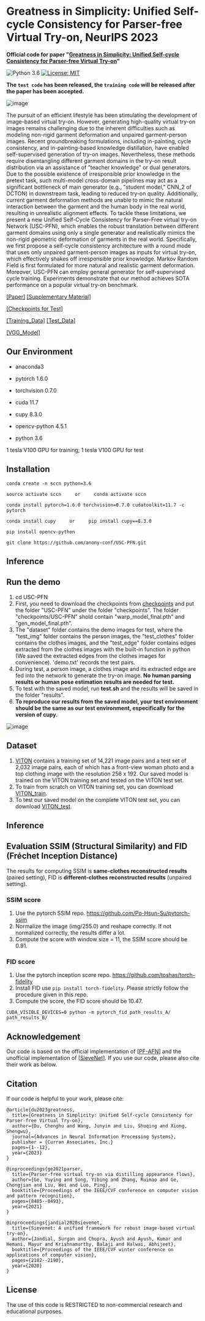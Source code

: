 # Greatness in Simplicity: Unified Self-cycle Consistency for Parser-free Virtual Try-on, NeurIPS 2023
**Official code for paper "[Greatness in Simplicity: Unified Self-cycle Consistency for Parser-free Virtual Try-on](https://arxiv.org/abs/)"**

![Python 3.6](https://img.shields.io/badge/python-3.6-green.svg)
[![License: MIT](https://img.shields.io/badge/License-MIT-green.svg)](https://opensource.org/licenses/MIT)

**The `test code` has been released, the `training code` will be released after the paper has been accepted.**

![image](https://github.com/anony-conf/USC-PFN/blob/main/figures/compare.jpg?raw=true)

The pursuit of an efficient lifestyle has been stimulating the development of image-based virtual try-on. However, generating high-quality virtual try-on images remains challenging due to the inherent difficulties such as modeling non-rigid garment deformation and unpaired garment-person images. Recent groundbreaking formulations, including in-painting, cycle consistency, and in-painting-based knowledge distillation, have enabled self-supervised generation of try-on images. Nevertheless, these methods require disentangling different garment domains in the try-on result distribution via an assistance of "teacher knowledge" or dual generators. Due to the possible existence of irresponsible prior knowledge in the pretext task, such multi-model cross-domain pipelines may act as a significant bottleneck of main generator (e.g., "student model," CNN_2 of DCTON) in downstream task, leading to reduced try-on quality. Additionally, current garment deformation methods are unable to mimic the natural interaction between the garment and the human body in the real world, resulting in unrealistic alignment effects. To tackle these limitations, we present a new Unified Self-Cycle Consistency for Parser-Free virtual try-on Network (USC-PFN), which enables the robust translation between different garment domains using only a single generator and realistically mimics the non-rigid geometric deformation of garments in the real world. Specifically, we first propose a self-cycle consistency architecture with a round mode that uses only unpaired garment-person images as inputs for virtual try-on, which effectively shakes off irresponsible prior knowledge. Markov Random Field is first formulated for more natural and realistic garment deformation. Moreover, USC-PFN can employ general generator for self-supervised cycle training. Experiments demonstrate that our method achieves SOTA performance on a popular virtual try-on benchmark. 

[[Paper]](https://arxiv.org/abs/)       [[Supplementary Material]](https://github.com/)

[[Checkpoints for Test]](https://drive.google.com)

[[Training_Data]](https://drive.google.com/file/d/1Uc0DTTkSfCPXDhd4CMx2TQlzlC6bDolK/view?usp=sharing)
[[Test_Data]](https://drive.google.com/file/d/1Y7uV0gomwWyxCvvH8TIbY7D9cTAUy6om/view?usp=sharing)

[[VGG_Model]](https://drive.google.com/file/d/1Mw24L52FfOT9xXm3I1GL8btn7vttsHd9/view?usp=sharing)

## Our Environment
- anaconda3

- pytorch 1.6.0

- torchvision 0.7.0

- cuda 11.7

- cupy 8.3.0

- opencv-python 4.5.1
 
- python 3.6

1 tesla V100 GPU for training; 1 tesla V100 GPU for test


## Installation
`conda create -n sccn python=3.6`

`source activate sccn     or     conda activate sccn`

`conda install pytorch=1.6.0 torchvision=0.7.0 cudatoolkit=11.7 -c pytorch`

`conda install cupy     or     pip install cupy==8.3.0`

`pip install opencv-python`

`git clone https://github.com/anony-conf/USC-PFN.git`

## Inference

## Run the demo
1. cd USC-PFN
2. First, you need to download the checkpoints from [checkpoints](https://drive.google.com/file/d/1_a0AiN8Y_d_9TNDhHIcRlERz3zptyYWV/view?usp=sharing) and put the folder "USC-PFN" under the folder "checkpoints". The folder "checkpoints/USC-PFN" shold contain "warp_model_final.pth" and "gen_model_final.pth". 
3. The "dataset" folder contains the demo images for test, where the "test_img" folder contains the person images, the "test_clothes" folder contains the clothes images, and the "test_edge" folder contains edges extracted from the clothes images with the built-in function in python (We saved the extracted edges from the clothes images for convenience). 'demo.txt' records the test pairs. 
4. During test, a person image, a clothes image and its extracted edge are fed into the network to generate the try-on image. **No human parsing results or human pose estimation results are needed for test.**
5. To test with the saved model, run **test.sh** and the results will be saved in the folder "results".
6. **To reproduce our results from the saved model, your test environment should be the same as our test environment, especifically for the version of cupy.** 

![image](https://github.com/anony-conf/USC-PFN/blob/main/figures/results.jpg?raw=true)

## Dataset
1. [VITON](https://github.com/xthan/VITON) contains a training set of 14,221 image pairs and a test set of 2,032 image pairs, each of which has a front-view woman photo and a top clothing image with the resolution 256 x 192. Our saved model is trained on the VITON training set and tested on the VITON test set.
2. To train from scratch on VITON training set, you can download [VITON_train](https://drive.google.com/file/d/1Uc0DTTkSfCPXDhd4CMx2TQlzlC6bDolK/view?usp=sharing).
3. To test our saved model on the complete VITON test set, you can download [VITON_test](https://drive.google.com/file/d/1Y7uV0gomwWyxCvvH8TIbY7D9cTAUy6om/view?usp=sharing).

## Inference

## Evaluation SSIM (Structural Similarity) and FID (Fréchet Inception Distance)

The results for computing SSIM is **same-clothes reconstructed results** (paired setting), FID is **different-clothes reconstructed results** (unpaired setting). 

### SSIM score
  1. Use the pytorch SSIM repo. https://github.com/Po-Hsun-Su/pytorch-ssim
  2. Normalize the image (img/255.0) and reshape correctly. If not normalized correctly, the results differ a lot. 
  3. Compute the score with window size = 11, the SSIM score should be 0.91.

### FID score
  1. Use the pytorch inception score repo. https://github.com/toshas/torch-fidelity
  2. Install FID use `pip install torch-fidelity`. Please strictly follow the procedure given in this repo.
  3. Compute the score, the FID score should be 10.47.
  
  ```CUDA_VISIBLE_DEVICES=0 python -m pytorch_fid path_results_A/ path_results_B/```


## Acknowledgement
Our code is based on the official implementation of [[PF-AFN](https://github.com/geyuying/PF-AFN)] and the unofficial implementation of [[SieveNet](https://github.com/levindabhi/SieveNet)]. If you use our code, please also cite their work as below.


## Citation
If our code is helpful to your work, please cite:
```
@article{du2023greatness,
  title={Greatness in Simplicity: Unified Self-cycle Consistency for Parser-free Virtual Try-on},
  author={Du, Chenghu and Wang, Junyin and Liu, Shuqing and Xiong, Shengwu},
  journal={Advances in Neural Information Processing Systems},
  publisher = {Curran Associates, Inc.}
  pages={1--12},
  year={2023}
}
```

```
@inproceedings{ge2021parser,
  title={Parser-free virtual try-on via distilling appearance flows},
  author={Ge, Yuying and Song, Yibing and Zhang, Ruimao and Ge, Chongjian and Liu, Wei and Luo, Ping},
  booktitle={Proceedings of the IEEE/CVF conference on computer vision and pattern recognition},
  pages={8485--8493},
  year={2021}
}

@inproceedings{jandial2020sievenet,
  title={Sievenet: A unified framework for robust image-based virtual try-on},
  author={Jandial, Surgan and Chopra, Ayush and Ayush, Kumar and Hemani, Mayur and Krishnamurthy, Balaji and Halwai, Abhijeet},
  booktitle={Proceedings of the IEEE/CVF winter conference on applications of computer vision},
  pages={2182--2190},
  year={2020}
}
```
## License
The use of this code is RESTRICTED to non-commercial research and educational purposes.
